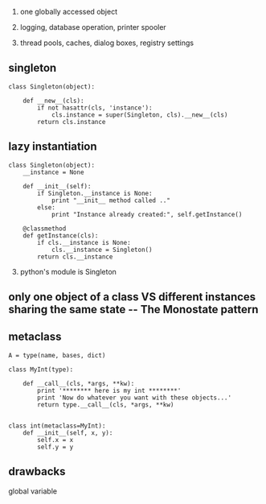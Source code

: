 1. one globally accessed object

2. logging, database operation, printer spooler

3. thread pools, caches, dialog boxes, registry settings

## singleton

```
class Singleton(object):

    def __new__(cls):
        if not hasattr(cls, 'instance'):
            cls.instance = super(Singleton, cls).__new__(cls)
        return cls.instance
```

## lazy instantiation

```
class Singleton(object):
    __instance = None

    def __init__(self):
        if Singleton.__instance is None:
            print "__init__ method called .."
        else:
            print "Instance already created:", self.getInstance()

    @classmethod
    def getInstance(cls):
        if cls.__instance is None:
            cls.__instance = Singleton()
        return cls.__instance
```

3. python's module is Singleton


## only one object of a class VS different instances sharing the same state -- The Monostate pattern

## metaclass 

```
A = type(name, bases, dict)
```

```
class MyInt(type):

    def __call__(cls, *args, **kw):
        print '******** here is my int ********'
        print 'Now do whatever you want with these objects...'
        return type.__call__(cls, *args, **kw)


class int(metaclass=MyInt):
    def __init__(self, x, y):
        self.x = x
        self.y = y
```

## drawbacks

global variable
